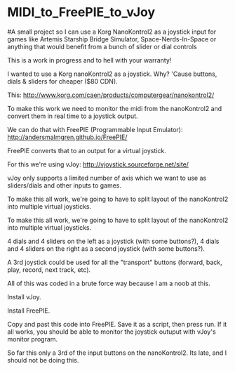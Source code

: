 # MIDI_to_FreePIE_to_vJoy
#A small project so I can use a Korg NanoKontrol2 as a joystick input for games like Artemis Starship Bridge Simulator, Space-Nerds-In-Space or anything that would benefit from a bunch of slider or dial controls

 This is a work in progress and to hell with your warranty!
 
 I wanted to use a Korg nanoKontrol2 as a joystick. Why? 'Cause buttons, dials & sliders for cheaper ($80 CDN).
 
 This: http://www.korg.com/caen/products/computergear/nanokontrol2/
 
 To make this work we need to monitor the midi from the nanoKontrol2 and convert them in real time to a joystick output.
 
 We can do that with FreePIE (Programmable Input Emulator): http://andersmalmgren.github.io/FreePIE/
 
 FreePIE converts that to an output for a virtual joystick.
 
 For this we're using vJoy: http://vjoystick.sourceforge.net/site/
 
 vJoy only supports a limited number of axis which we want to use as sliders/dials and other inputs to games.
 
 To make this all work, we're going to have to split layout of the nanoKontrol2 into multiple virtual joysticks.
 
 To make this all work, we're going to have to split layout of the nanoKontrol2 into multiple virtual joysticks.
 
 4 dials and 4 sliders on the left as a joystick (with some buttons?), 4 dials and 4 sliders on the right as a second joystick (with some buttons?).
 
 A 3rd joystick could be used for all the "transport" buttons (forward, back, play, record, next track, etc).
 
 All of this was coded in a brute force way because I am a noob at this.

 Install vJoy.
 
 Install FreePIE.
 
 Copy and past this code into FreePIE. Save it as a script, then press run. If it all works, you should be able to monitor the joystick outuput with vJoy's monitor program.
 
 So far this only a 3rd of the input buttons on the nanoKontrol2. Its late, and I should not be doing this.
